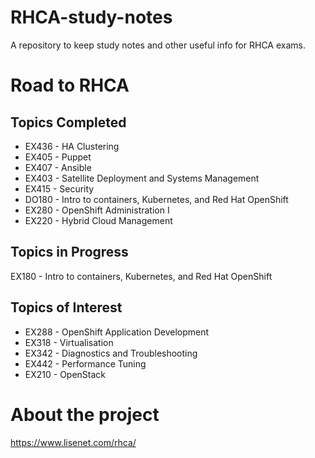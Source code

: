 # RHCA-study-notes

A repository to keep study notes and other useful info for RHCA exams.

# Road to RHCA

## Topics Completed

* EX436 - HA Clustering
* EX405 - Puppet
* EX407 - Ansible
* EX403 - Satellite Deployment and Systems Management
* EX415 - Security
* DO180 - Intro to containers, Kubernetes, and Red Hat OpenShift
* EX280 - OpenShift Administration I
* EX220 - Hybrid Cloud Management

## Topics in Progress

EX180 - Intro to containers, Kubernetes, and Red Hat OpenShift

## Topics of Interest

* EX288 - OpenShift Application Development
* EX318 - Virtualisation
* EX342 - Diagnostics and Troubleshooting
* EX442 - Performance Tuning
* EX210 - OpenStack

# About the project

https://www.lisenet.com/rhca/
